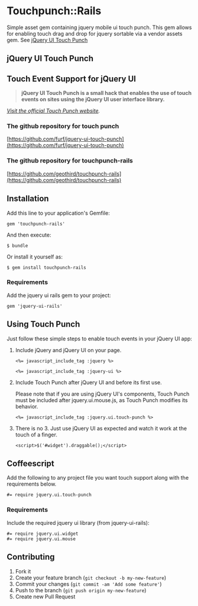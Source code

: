 # Touchpunch::Rails

Simple asset gem containing jquery mobile ui touch punch. This gem allows for enabling touch drag and drop for jquery sortable via a vendor assets gem. See [jQuery UI Touch Punch]()

## jQuery UI Touch Punch
## Touch Event Support for jQuery UI

> **jQuery UI Touch Punch is a small hack that enables the use of touch events on sites using the jQuery UI user interface library.**

_[Visit the official Touch Punch website](http://touchpunch.furf.com)._

### The github repository for touch punch
[https://github.com/furf/jquery-ui-touch-punch](https://github.com/furf/jquery-ui-touch-punch)

### The github repository for touchpunch-rails
[https://github.com/geothird/touchpunch-rails](https://github.com/geothird/touchpunch-rails)

## Installation

Add this line to your application's Gemfile:

    gem 'touchpunch-rails'
	
And then execute:

    $ bundle

Or install it yourself as:

    $ gem install touchpunch-rails
    
### Requirements

Add the jquery ui rails gem to your project:
	
	gem 'jquery-ui-rails'

## Using Touch Punch

Just follow these simple steps to enable touch events in your jQuery UI app:

1. Include jQuery and jQuery UI on your page.

	`<%= javascript_include_tag :jquery %>`	
	
	 `<%= javascript_include_tag :jquery-ui %>`

2. Include Touch Punch after jQuery UI and before its first use.

    Please note that if you are using jQuery UI's components, Touch Punch must be included after jquery.ui.mouse.js, as Touch Punch modifies its behavior.

   `<%= javascript_include_tag :jquery.ui.touch-punch %>`
   
3. There is no 3. Just use jQuery UI as expected and watch it work at the touch of a finger.

    `<script>$('#widget').draggable();</script>`
    
## Coffeescript
Add the following to any project file you want touch support along with the requirements below.

	#= require jquery.ui.touch-punch
	
### Requirements

Include the required jquery ui library (from jquery-ui-rails):
	
	#= require jquery.ui.widget
	#= require jquery.ui.mouse

## Contributing

1. Fork it
2. Create your feature branch (`git checkout -b my-new-feature`)
3. Commit your changes (`git commit -am 'Add some feature'`)
4. Push to the branch (`git push origin my-new-feature`)
5. Create new Pull Request
